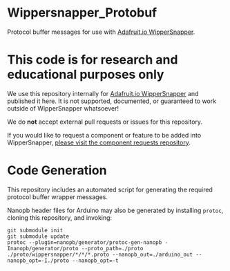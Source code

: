 # Wippersnapper_Protobuf

Protocol buffer messages for use with [Adafruit.io WipperSnapper](http://io.adafruit.com/wippersnapper).

# This code is for research and educational purposes only

We use this repository internally for [Adafruit.io WipperSnapper](http://io.adafruit.com/wippersnapper) and published it here. It is not supported, documented, or guaranteed to work outside of WipperSnapper whatsoever! 

We do **not** accept external pull requests or issues for this repository.

If you would like to request a component or feature to be added into WipperSnapper, [please visit the component requests repository](https://github.com/adafruit/WipperSnapper_Component_Requests).

# Code Generation

This repository includes an automated script for generating the required protocol buffer wrapper messages.

Nanopb header files for Arduino may also be generated by installing `protoc`, cloning this repository, and invoking:
```
git submodule init
git submodule update
protoc --plugin=nanopb/generator/protoc-gen-nanopb -Inanopb/generator/proto --proto_path=./proto ./proto/wippersnapper/*/*/*.proto --nanopb_out=./arduino_out --nanopb_opt=-I./proto --nanopb_opt=-t
```

